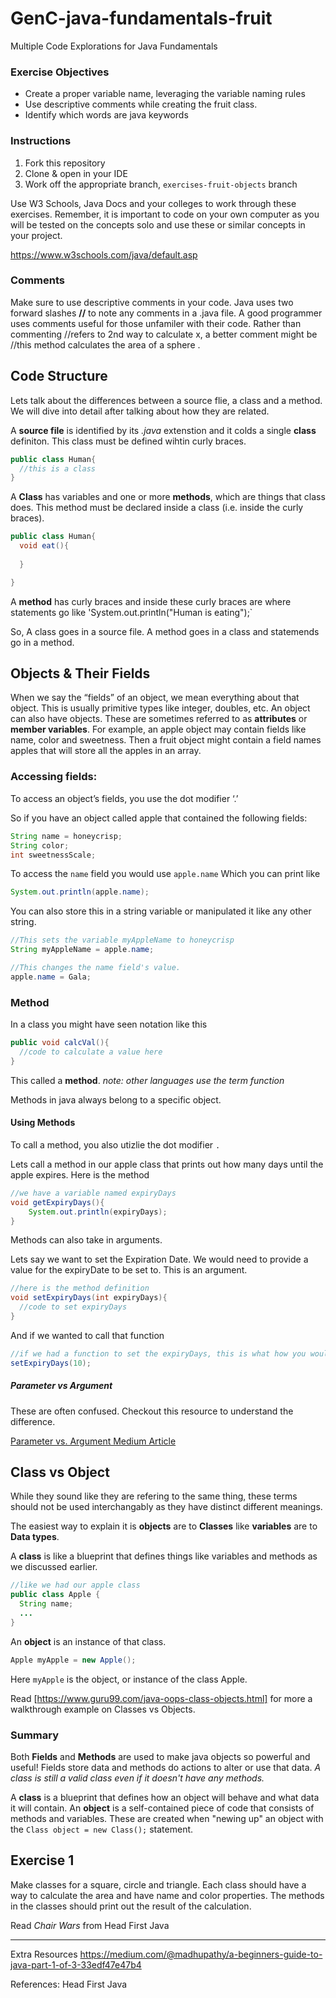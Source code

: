 # GenC-java-fundamentals-fruit
Multiple Code Explorations for Java Fundamentals

### Exercise Objectives
* Create a proper variable name, leveraging the variable naming rules
* Use descriptive comments while creating the fruit class.
* Identify which words are java keywords

### Instructions
1. Fork this repository
2. Clone & open in your IDE
3. Work off the appropriate branch, `exercises-fruit-objects` branch

Use W3 Schools, Java Docs and your colleges to work through these exercises. Remember, it is important to code on your own computer as you will be tested on the concepts solo and use these or similar concepts in your project. 

https://www.w3schools.com/java/default.asp

### Comments
Make sure to use descriptive comments in your code.
Java uses two forward slashes __//__ to note any comments in a .java file. 
A good programmer uses comments useful for those unfamiler with their code. Rather than commenting //refers to 2nd way to calculate x,
a better comment might be //this method calculates the area of a sphere . 


## Code Structure
Lets talk about the differences between a source flie, a class and a method. We will dive into detail after talking about how they are related.

A __source file__ is identified by its *.java* extenstion and it colds a single __class__ definiton. This class must be defined wihtin curly braces.

```java
public class Human{
  //this is a class
}
```


A __Class__ has variables and one or more __methods__, which are things that class does. This method must be declared inside a class (i.e. inside the curly braces).

```java
public class Human{
  void eat(){
  
  }

}
```

A __method__ has curly braces and inside these curly braces are where statements go like 'System.out.println("Human is eating");`



So, A class goes in a source file. A method goes in a class and statemends go in a method. 



## Objects & Their Fields
When we say the “fields” of an object, we mean everything about that object. This is usually primitive types like integer, doubles, etc. An object can also have objects. 
These are sometimes referred to as __attributes__ or __member variables__.
For example, an apple object may contain fields like name, color and sweetness.
Then a fruit object might contain a field names apples that will store all the apples in an array.

### Accessing fields:
To access an object’s fields, you use the dot modifier ‘.’


So if you have an object called apple that contained the following fields:
```java
String name = honeycrisp;
String color;
int sweetnessScale;
```
To access the `name` field you would use 
```apple.name```
Which you can print like
```java
System.out.println(apple.name);
```
You can also store this in a string variable or manipulated it like any other string. 

```java
//This sets the variable myAppleName to honeycrisp
String myAppleName = apple.name;

//This changes the name field's value.
apple.name = Gala;
```

### Method
In a class you might have seen notation like this

```java 
public void calcVal(){
  //code to calculate a value here
}
```


This called a __method__. 
*note: other languages use the term function*


Methods in java always belong to a specific object. 

#### Using Methods
To call a method, you also utizlie the dot modifier `.`

Lets call a method in our apple class that prints out how many days until the apple expires.
Here is the method
```java
//we have a variable named expiryDays
void getExpiryDays(){
    System.out.println(expiryDays);
}
```


Methods can also take in arguments. 


Lets say we want to set the Expiration Date. We would need to provide a value for the expiryDate to be set to. This is an argument.
```java
//here is the method definition
void setExpiryDays(int expiryDays){
  //code to set expiryDays
}
```
And if we wanted to call that function

```java
//if we had a function to set the expiryDays, this is what how you would call it
setExpiryDays(10);
```

##### Parameter vs Argument
These are often confused.
Checkout this resource to understand the difference.


[Parameter vs. Argument Medium Article](https://blog.kotlin-academy.com/programmer-dictionary-parameter-vs-argument-type-parameter-vs-type-argument-b965d2cc6929)


## Class vs Object
While they sound like they are refering to the same thing, these terms should not be used interchangably as they have distinct different meanings.

The easiest way to explain it is __objects__ are to __Classes__ like __variables__ are to __Data types__.

A __class__ is like a blueprint that defines things like variables and methods as we discussed earlier.


```java
//like we had our apple class
public class Apple {
  String name;
  ...
}
```

An __object__ is an instance of that class.


```java
Apple myApple = new Apple();
```


Here `myApple` is the object, or instance of the class Apple. 

Read [https://www.guru99.com/java-oops-class-objects.html] for more a walkthrough example on Classes vs Objects.




### Summary
Both __Fields__ and __Methods__ are used to make java objects so powerful and useful! 
Fields store data and methods do actions to alter or use that data. *A class is still a valid class even if it doesn't have any methods.*

A __class__ is a blueprint that defines how an object will behave and what data it will contain. An __object__ is a self-contained piece of code that consists of methods and variables. These are created when "newing up" an object with the `Class object = new Class();` statement. 


## Exercise 1
Make classes for a square, circle and triangle.
Each class should have a way to calculate the area and have name and color properties. 
The methods in the classes should print out the result of the calculation. 

Read *Chair Wars* from Head First Java


---
Extra Resources 
https://medium.com/@madhupathy/a-beginners-guide-to-java-part-1-of-3-33edf47e47b4

References: Head First Java

